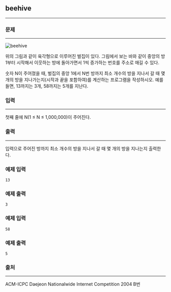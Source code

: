 ## beehive
***
### 문제
***

![beehive](https://user-images.githubusercontent.com/12872904/57215571-44654100-7028-11e9-9462-1f9ce2b1df17.jpg)

위의 그림과 같이 육각형으로 이루어진 벌집이 있다. 그림에서 보는 바와 같이 중앙의 방 1부터 시작해서 이웃하는 방에 돌아가면서 1씩 증가하는 번호를 주소로 매길 수 있다.

숫자 N이 주어졌을 때, 벌집의 중앙 1에서 N번 방까지 최소 개수의 방을 지나서 갈 때 몇 개의 방을 지나가는지(시작과 끝을 포함하여)를 계산하는 프로그램을 작성하시오. 예를 들면, 13까지는 3개, 58까지는 5개를 지난다.
 
### 입력
***
첫째 줄에 N(1 ≤ N ≤ 1,000,000)이 주어진다.
 
 
### 출력
***
입력으로 주어진 방까지 최소 개수의 방을 지나서 갈 때 몇 개의 방을 지나는지 출력한다.  

### 예제 입력
```
13
```
### 예제 출력
```
3
```

### 예제 입력
```
58
```
### 예제 출력
```
5
```

### 출처
***
ACM-ICPC Daejeon Nationalwide Internet Competition 2004 B번  
